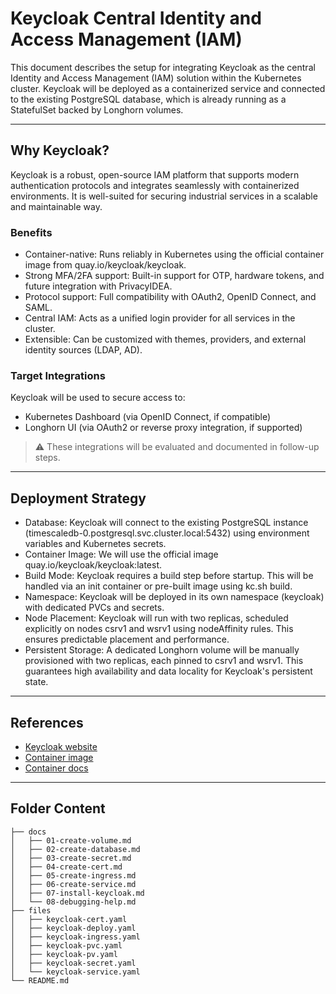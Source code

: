 # Keycloak Central Identity and Access Management (IAM)
This document describes the setup for integrating Keycloak as the central Identity and Access Management (IAM) solution within the Kubernetes cluster. Keycloak will be deployed as a containerized service and connected to the existing PostgreSQL database, which is already running as a StatefulSet backed by Longhorn volumes.

---

## Why Keycloak?
Keycloak is a robust, open-source IAM platform that supports modern authentication protocols and integrates seamlessly with containerized environments. It is well-suited for securing industrial services in a scalable and maintainable way.

### Benefits
- Container-native: Runs reliably in Kubernetes using the official container image from quay.io/keycloak/keycloak.
- Strong MFA/2FA support: Built-in support for OTP, hardware tokens, and future integration with PrivacyIDEA.
- Protocol support: Full compatibility with OAuth2, OpenID Connect, and SAML.
- Central IAM: Acts as a unified login provider for all services in the cluster.
- Extensible: Can be customized with themes, providers, and external identity sources (LDAP, AD).

### Target Integrations
Keycloak will be used to secure access to:
- Kubernetes Dashboard (via OpenID Connect, if compatible)
- Longhorn UI (via OAuth2 or reverse proxy integration, if supported)

> ⚠️ These integrations will be evaluated and documented in follow-up steps.

---

## Deployment Strategy
- Database: Keycloak will connect to the existing PostgreSQL instance (timescaledb-0.postgresql.svc.cluster.local:5432) using environment variables and Kubernetes secrets.
- Container Image: We will use the official image quay.io/keycloak/keycloak:latest.
- Build Mode: Keycloak requires a build step before startup. This will be handled via an init container or pre-built image using kc.sh build.
- Namespace: Keycloak will be deployed in its own namespace (keycloak) with dedicated PVCs and secrets.
- Node Placement: Keycloak will run with two replicas, scheduled explicitly on nodes csrv1 and wsrv1 using nodeAffinity rules. This ensures predictable placement and performance.
- Persistent Storage: A dedicated Longhorn volume will be manually provisioned with two replicas, each pinned to csrv1 and wsrv1. This guarantees high availability and data locality for Keycloak's persistent state.

---

## References
- [Keycloak website](https://www.keycloak.org/)
- [Container image](https://quay.io/repository/keycloak/keycloak)
- [Container docs](https://www.keycloak.org/server/containers)

---

## Folder Content
```text
├── docs
│   ├── 01-create-volume.md
│   ├── 02-create-database.md
│   ├── 03-create-secret.md
│   ├── 04-create-cert.md
│   ├── 05-create-ingress.md
│   ├── 06-create-service.md
│   ├── 07-install-keycloak.md
│   └── 08-debugging-help.md
├── files
│   ├── keycloak-cert.yaml
│   ├── keycloak-deploy.yaml
│   ├── keycloak-ingress.yaml
│   ├── keycloak-pvc.yaml
│   ├── keycloak-pv.yaml
│   ├── keycloak-secret.yaml
│   └── keycloak-service.yaml
└── README.md
```
